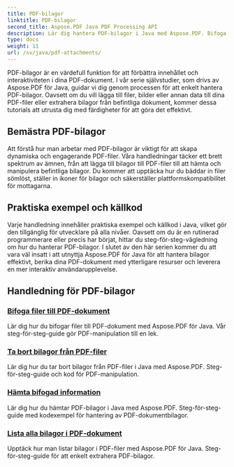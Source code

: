 ```yaml
---
title: PDF-bilagor
linktitle: PDF-bilagor
second_title: Aspose.PDF Java PDF Processing API
description: Lär dig hantera PDF-bilagor i Java med Aspose.PDF. Bifoga filer, bilder och mer till dina PDF-filer utan ansträngning.
type: docs
weight: 11
url: /sv/java/pdf-attachments/
---
```


PDF-bilagor är en värdefull funktion för att förbättra innehållet och interaktiviteten i dina PDF-dokument. I vår serie självstudier, som drivs av Aspose.PDF för Java, guidar vi dig genom processen för att enkelt hantera PDF-bilagor. Oavsett om du vill lägga till filer, bilder eller annan data till dina PDF-filer eller extrahera bilagor från befintliga dokument, kommer dessa tutorials att utrusta dig med färdigheter för att göra det effektivt.

## Bemästra PDF-bilagor

Att förstå hur man arbetar med PDF-bilagor är viktigt för att skapa dynamiska och engagerande PDF-filer. Våra handledningar täcker ett brett spektrum av ämnen, från att lägga till bilagor till PDF-filer till att hämta och manipulera befintliga bilagor. Du kommer att upptäcka hur du bäddar in filer sömlöst, ställer in ikoner för bilagor och säkerställer plattformskompatibilitet för mottagarna.

## Praktiska exempel och källkod

Varje handledning innehåller praktiska exempel och källkod i Java, vilket gör den tillgänglig för utvecklare på alla nivåer. Oavsett om du är en rutinerad programmerare eller precis har börjat, hittar du steg-för-steg-vägledning om hur du hanterar PDF-bilagor. I slutet av den här serien kommer du att vara väl insatt i att utnyttja Aspose.PDF för Java för att hantera bilagor effektivt, berika dina PDF-dokument med ytterligare resurser och leverera en mer interaktiv användarupplevelse.

## Handledning för PDF-bilagor
### [Bifoga filer till PDF-dokument](./attach-files-pdf-documents/)
Lär dig hur du bifogar filer till PDF-dokument med Aspose.PDF för Java. Vår steg-för-steg-guide gör PDF-manipulation till en lek.
### [Ta bort bilagor från PDF-filer](./remove-attachments-from-pdfs/)
Lär dig hur du tar bort bilagor från PDF-filer i Java med Aspose.PDF. Steg-för-steg-guide och kod för PDF-manipulation.
### [Hämta bifogad information](./retrieve-attachment-information/)
Lär dig hur du hämtar PDF-bilagor i Java med Aspose.PDF. Steg-för-steg-guide med kodexempel för hantering av PDF-dokumentbilagor.
### [Lista alla bilagor i PDF-dokument](./list-all-attachments-pdf-documents/)
Upptäck hur man listar bilagor i PDF-filer med Aspose.PDF för Java. Steg-för-steg-guide för att enkelt extrahera PDF-bilagor.